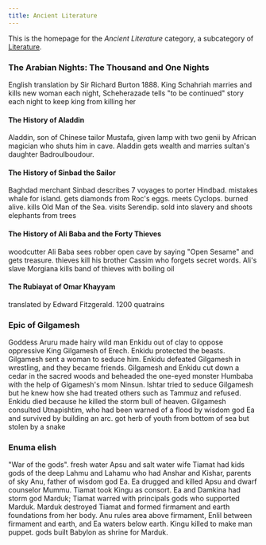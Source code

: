 ```yaml
---
title: Ancient Literature
---
```


This is the homepage for the *Ancient Literature* category, a subcategory of [Literature](../index.html).

### The Arabian Nights: The Thousand and One Nights

English translation by Sir Richard Burton 1888. King Schahriah marries and kills new woman each night, Scheherazade tells "to be continued" story each night to keep king from killing her

#### The History of Aladdin

Aladdin, son of Chinese tailor Mustafa, given lamp with two genii by African magician who shuts him in cave. Aladdin gets wealth and marries sultan's daughter Badroulboudour.

#### The History of Sinbad the Sailor

Baghdad merchant Sinbad describes 7 voyages to porter Hindbad. mistakes whale for island. gets diamonds from Roc's eggs. meets Cyclops. burned alive. kills Old Man of the Sea. visits Serendip. sold into slavery and shoots elephants from trees

#### The History of Ali Baba and the Forty Thieves

woodcutter Ali Baba sees robber open cave by saying "Open Sesame" and gets treasure. thieves kill his brother Cassim who forgets secret words. Ali's slave Morgiana kills band of thieves with boiling oil

#### The Rubiayat of Omar Khayyam

translated by Edward Fitzgerald. 1200 quatrains

### Epic of Gilgamesh

Goddess Aruru made hairy wild man Enkidu out of clay to oppose oppressive King Gilgamesh of Erech. Enkidu protected the beasts. Gilgamesh sent a woman to seduce him. Enkidu defeated Gilgamesh in wrestling, and they became friends. Gilgamesh and Enkidu cut down a cedar in the sacred woods and beheaded the one-eyed monster Humbaba with the help of Gigamesh's mom Ninsun. Ishtar tried to seduce Gilgamesh but he knew how she had treated others such as Tammuz and refused. Enkidu died because he killed the storm bull of heaven. Gilgamesh consulted Utnapishtim, who had been warned of a flood by wisdom god Ea and survived by building an arc. got herb of youth from bottom of sea but stolen by a snake

### Enuma elish

"War of the gods". fresh water Apsu and salt water wife Tiamat had kids gods of the deep Lahmu and Lahamu who had Anshar and Kishar, parents of sky Anu, father of wisdom god Ea. Ea drugged and killed Apsu and dwarf counselor Mummu. Tiamat took Kingu as consort. Ea and Damkina had storm god Marduk; Tiamat warred with principals gods who supported Marduk. Marduk destroyed Tiamat and formed firmament and earth foundations from her body. Anu rules area above firmament, Enlil between firmament and earth, and Ea waters below earth. Kingu killed to make man puppet. gods built Babylon as shrine for Marduk.
